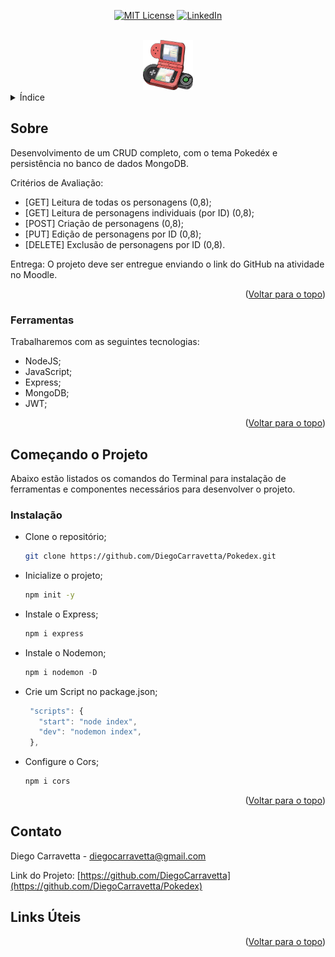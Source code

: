 <a name="readme-top"></a> <!-- Um link lateral para subir a tela até o topo -->

<div align="center"> <!-- Uma div com align center para deixar as informações centralizadas -->

  [![MIT License][license-shield]](https://github.com/DiegoCarravetta/Pokedex/blob/main/LICENSE) <!-- Nos parenteses, eu coloco o endereço do site -->
  [![LinkedIn][linkedin-shield]](https://www.linkedin.com/in/diego-carravetta-4aa0a5215/)
</div>

<br />

<div align="center"> <!-- Uma div com align center para colocar a logo do projeto centralizada -->
  <img src="images/Pokedex.png" alt="Logo" width="80" height="80">
</div>

<details> <!-- Índice -->
  <summary>Índice</summary>
  <ol>
    <li>
      <a href="#sobre">Sobre</a>
      <ul>
        <li><a href="#tecnologias">Tecnologias</a></li>
      </ul>
    </li>
    <li>
      <a href="#comecando">Começando o Projeto</a>
      <ul>
        <li><a href="#instalacao">Instalação</a></li>
      </ul>
    </li>
    <li><a href="#contato">Contato</a></li>
  </ol>
</details>

## Sobre

Desenvolvimento de um CRUD completo, com o tema Pokedéx e persistência no banco de dados MongoDB.

Critérios de Avaliação:
* [GET] Leitura de todas os personagens (0,8);
* [GET] Leitura de personagens individuais (por ID) (0,8);
* [POST] Criação de personagens (0,8);
* [PUT] Edição de personagens por ID (0,8);
* [DELETE] Exclusão de personagens por ID (0,8).

Entrega:
O projeto deve ser entregue enviando o link do GitHub na atividade no Moodle.

<p align="right">(<a href="#readme-top">Voltar para o topo</a>)</p> <!-- Aqui eu uso o link lateral, setado no começo do código, que faz a página ir ao topo -->

### Ferramentas

Trabalharemos com as seguintes tecnologias:
* NodeJS;
* JavaScript;
* Express;
* MongoDB;
* JWT;

<p align="right">(<a href="#readme-top">Voltar para o topo</a>)</p>

## Começando o Projeto

Abaixo estão listados os comandos do Terminal para instalação de ferramentas e componentes necessários para desenvolver o projeto.

### Instalação

* Clone o repositório;
   ```sh
   git clone https://github.com/DiegoCarravetta/Pokedex.git
   ```
* Inicialize o projeto;
   ```sh
   npm init -y
   ```
* Instale o Express;
   ```js
   npm i express
   ```
* Instale o Nodemon;
   ```js
   npm i nodemon -D
   ```
* Crie um Script no package.json;
   ```js
    "scripts": {
      "start": "node index",
      "dev": "nodemon index",
    },
   ```
* Configure o Cors;
   ```js
   npm i cors
   ```

<p align="right">(<a href="#readme-top">Voltar para o topo</a>)</p>

## Contato

Diego Carravetta - diegocarravetta@gmail.com

Link do Projeto: [https://github.com/DiegoCarravetta](https://github.com/DiegoCarravetta/Pokedex)

## Links Úteis

[linkedin-shield]: https://img.shields.io/badge/-LinkedIn-black.svg?style=for-the-badge&logo=linkedin&colorB=555
[license-shield]: https://img.shields.io/github/license/othneildrew/Best-README-Template.svg?style=for-the-badge

<p align="right">(<a href="#readme-top">Voltar para o topo</a>)</p>
